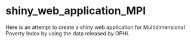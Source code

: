# shiny_web_application_MPI
Here is an attempt to create a shiny web application for Multidimensional Poverty Index by using the data released by OPHI.
